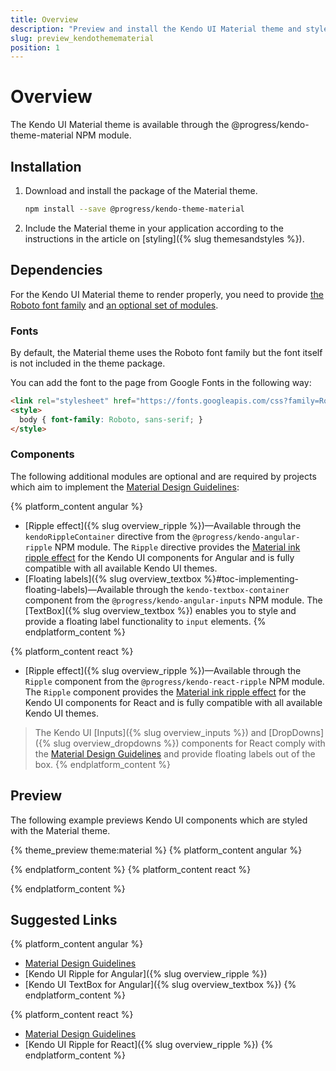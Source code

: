 ```yaml
---
title: Overview
description: "Preview and install the Kendo UI Material theme and style the Kendo UI components in Angular and React projects."
slug: preview_kendothemematerial
position: 1
---
```


# Overview

The Kendo UI Material theme is available through the @progress/kendo-theme-material NPM module.

## Installation

1. Download and install the package of the Material theme.

    ```sh
    npm install --save @progress/kendo-theme-material
    ```

1. Include the Material theme in your application according to the instructions in the article on [styling]({% slug themesandstyles %}).

## Dependencies

For the Kendo UI Material theme to render properly, you need to provide [the Roboto font family](#toc-fonts) and [an optional set of modules](#toc-components). 

### Fonts

By default, the Material theme uses the Roboto font family but the font itself is not included in the theme package.

You can add the font to the page from Google Fonts in the following way:

```html
<link rel="stylesheet" href="https://fonts.googleapis.com/css?family=Roboto:300,400,500,700" />
<style>
  body { font-family: Roboto, sans-serif; }
</style>
```

### Components

The following additional modules are optional and are required by projects which aim to implement the [Material Design Guidelines](https://material.io/guidelines/):

{% platform_content angular %}
* [Ripple effect]({% slug overview_ripple %})&mdash;Available through the `kendoRippleContainer` directive from the `@progress/kendo-angular-ripple` NPM module. The `Ripple` directive provides the [Material ink ripple effect](https://material.io/guidelines/motion/choreography.html#choreography-radial-reaction) for the Kendo UI components for Angular and is fully compatible with all available Kendo UI themes.
* [Floating labels]({% slug overview_textbox %}#toc-implementing-floating-labels)&mdash;Available through the `kendo-textbox-container` component from the `@progress/kendo-angular-inputs` NPM module. The [TextBox]({% slug overview_textbox %}) enables you to style and provide a floating label functionality to `input` elements.
{% endplatform_content %}

{% platform_content react %}
* [Ripple effect]({% slug overview_ripple %})&mdash;Available through the `Ripple` component from the `@progress/kendo-react-ripple` NPM module. The `Ripple` component provides the [Material ink ripple effect](https://material.io/guidelines/motion/choreography.html#choreography-radial-reaction) for the Kendo UI components for React and is fully compatible with all available Kendo UI themes.

> The Kendo UI [Inputs]({% slug overview_inputs %}) and [DropDowns]({% slug overview_dropdowns %}) components for React comply with the [Material Design Guidelines](https://material.io/guidelines/components/text-fields.html#text-fields-layout) and provide floating labels out of the box.
{% endplatform_content %}

## Preview

The following example previews Kendo UI components which are styled with the Material theme.

{% theme_preview theme:material %}
{% platform_content angular %}
<script async src="{% asset_path theme-preview.js %}"></script>
{% endplatform_content %}
{% platform_content react %}
<script async src="{% asset_path react-theme-preview.js %}"></script>
{% endplatform_content %}

## Suggested Links

{% platform_content angular %}
* [Material Design Guidelines](https://material.io/guidelines/)
* [Kendo UI Ripple for Angular]({% slug overview_ripple %})
* [Kendo UI TextBox for Angular]({% slug overview_textbox %})
{% endplatform_content %}

{% platform_content react %}
* [Material Design Guidelines](https://material.io/guidelines/)
* [Kendo UI Ripple for React]({% slug overview_ripple %})
{% endplatform_content %}
